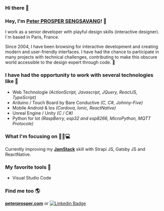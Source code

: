 ### Hi there 👋

<!--
**peter-prosper/peter-prosper** is a ✨ _special_ ✨ repository because its `README.md` (this file) appears on your GitHub profile.

Here are some ideas to get you started:

- 🔭 I’m currently working on ...
- 🌱 I’m currently learning ...
- 👯 I’m looking to collaborate on ...
- 🤔 I’m looking for help with ...
- 💬 Ask me about ...
- 📫 How to reach me: ...
- 😄 Pronouns: ...
- ⚡ Fun fact: ...

~~web designer~~


-->

### Hey, I'm [Peter PROSPER SENGSAVANG](https://www.peterprosper.com/)! 🖖

I work as a senior developer with playful design skills (interactive designer). I´m based in Paris, France.

Since 2004, I have been browsing for interactive development and creating modern and user-friendly interfaces. I have had the chance to participate in many projects with technical challenges, contributing to make this obscure world accessible to the design expert through code. 🌱

### I have had the opportunity to work with several technologies like 🔨

 - Web Technologie _(ActionScript, Javascript, JQuery, ReactJS, TypeScript)_
 - Arduino / Touch Board by Bare Conductive _(C, C#, Johnny-Five)_
 - Mobile Android & Ios _(Cordova, Ionic, ReactNative)_
 - Unreal Engine / Unity _(C / C#)_
 - Python for Iot _(RaspBerry, esp32 and esp8266, MicroPython, MQTT Protocole)_

### What I'm focusing on 🐱‍👤💻

Currently improving my **[JamStack](https://jamstack.wtf/)** skill with Strapi JS, Gatsby JS and ReactNative.

### My favorite tools 🧰

- Visual Studio Code


### Find me too 🌎

**[peterprosper.com](https://www.peterprosper.com/)** or [![Linkedin Badge](https://img.shields.io/badge/-LinkedIn-blue?style=flat-square&logo=Linkedin&logoColor=white&link=https://www.linkedin.com/in/peterprosper/)](https://www.linkedin.com/in/peterprosper/)




